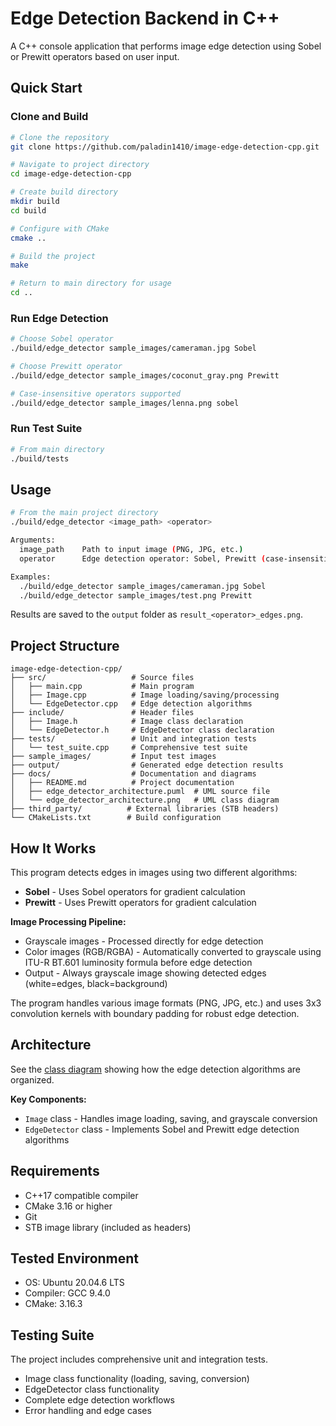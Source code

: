 # Edge Detection Backend in C++

A C++ console application that performs image edge detection using Sobel or Prewitt operators based on user input.

## Quick Start

### Clone and Build
```bash
# Clone the repository
git clone https://github.com/paladin1410/image-edge-detection-cpp.git

# Navigate to project directory
cd image-edge-detection-cpp

# Create build directory
mkdir build
cd build

# Configure with CMake
cmake ..

# Build the project
make

# Return to main directory for usage
cd ..
```

### Run Edge Detection
```bash
# Choose Sobel operator
./build/edge_detector sample_images/cameraman.jpg Sobel

# Choose Prewitt operator  
./build/edge_detector sample_images/coconut_gray.png Prewitt

# Case-insensitive operators supported
./build/edge_detector sample_images/lenna.png sobel
```

### Run Test Suite
```bash
# From main directory
./build/tests
```

## Usage

```bash
# From the main project directory
./build/edge_detector <image_path> <operator>

Arguments:
  image_path    Path to input image (PNG, JPG, etc.)
  operator      Edge detection operator: Sobel, Prewitt (case-insensitive)

Examples:
  ./build/edge_detector sample_images/cameraman.jpg Sobel
  ./build/edge_detector sample_images/test.png Prewitt
```

Results are saved to the `output` folder as `result_<operator>_edges.png`.

## Project Structure

```
image-edge-detection-cpp/
├── src/                   # Source files
│   ├── main.cpp           # Main program
│   ├── Image.cpp          # Image loading/saving/processing
│   └── EdgeDetector.cpp   # Edge detection algorithms
├── include/               # Header files
│   ├── Image.h            # Image class declaration
│   └── EdgeDetector.h     # EdgeDetector class declaration
├── tests/                 # Unit and integration tests
│   └── test_suite.cpp     # Comprehensive test suite
├── sample_images/         # Input test images
├── output/                # Generated edge detection results
├── docs/                  # Documentation and diagrams
│   ├── README.md          # Project documentation
│   ├── edge_detector_architecture.puml  # UML source file
│   └── edge_detector_architecture.png   # UML class diagram
├── third_party/          # External libraries (STB headers)
└── CMakeLists.txt        # Build configuration
```

## How It Works

This program detects edges in images using two different algorithms:
- **Sobel** - Uses Sobel operators for gradient calculation
- **Prewitt** - Uses Prewitt operators for gradient calculation

**Image Processing Pipeline:**

- Grayscale images - Processed directly for edge detection
- Color images (RGB/RGBA) - Automatically converted to grayscale using ITU-R BT.601 luminosity formula before edge detection
- Output - Always grayscale image showing detected edges (white=edges, black=background)

The program handles various image formats (PNG, JPG, etc.) and uses 3x3 convolution kernels with boundary padding for robust edge detection.

## Architecture

See the [class diagram](edge_detector_architecture.png) showing how the edge detection algorithms are organized.

**Key Components:**
- `Image` class - Handles image loading, saving, and grayscale conversion
- `EdgeDetector` class - Implements Sobel and Prewitt edge detection algorithms

## Requirements

- C++17 compatible compiler
- CMake 3.16 or higher
- Git 
- STB image library (included as headers)

## Tested Environment

- OS: Ubuntu 20.04.6 LTS
- Compiler: GCC 9.4.0
- CMake: 3.16.3

## Testing Suite

The project includes comprehensive unit and integration tests.
- Image class functionality (loading, saving, conversion)
- EdgeDetector class functionality
- Complete edge detection workflows
- Error handling and edge cases